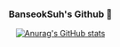 <div align=center>


### BanseokSuh's Github 👋
[![Anurag's GitHub stats](https://github-readme-stats.vercel.app/api?username=BanseokSuh&show_icons=true&count_private=true&theme=tokyonight)](https://github.com/BanseokSuh/)
